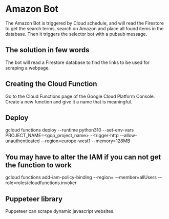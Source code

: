 # Amazon Bot
The Amazon Bot is triggered by Cloud schedule, and will read the Firestore to get the search terms, search on Amazon and place all found items in the database. Then it triggers the selector bot with a pubsub message.

## The solution in few words
The bot will read a Firestore database to find the links to be used for scraping a webpage.

## Creating the Cloud Function
Go to the Cloud Functions page of the Google Cloud Platform Console. Create a new function and give it a name that is meaningful.

## Deploy
gcloud functions deploy <cloud function name> --runtime python310 --set-env-vars PROJECT_NAME=<gcp_project_name> --trigger-http --allow-unauthenticated --region=europe-west1 --memory=128MB

## You may have to alter the IAM if you can not get the function to work
gcloud functions add-iam-policy-binding <function name> --region=<region> --member=allUsers --role=roles/cloudfunctions.invoker

## Puppeteer library
Puppeteer can scrape dynamic javascript websites.
